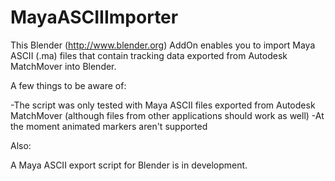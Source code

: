 MayaASCIIImporter
=================
This Blender (http://www.blender.org) AddOn enables you to import Maya ASCII (.ma) files that contain tracking data exported from Autodesk MatchMover into Blender.

A few things to be aware of:

-The script was only tested with Maya ASCII files exported from Autodesk MatchMover (although files from other applications should work as well)
-At the moment animated markers aren't supported

Also:

A Maya ASCII export script for Blender is in development.
